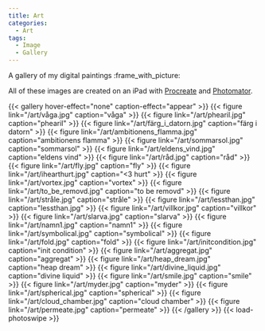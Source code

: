 ```yaml
---
title: Art
categories:
  - Art
tags:
  - Image
  - Gallery
---
```


A gallery of my digital paintings :frame_with_picture:

All of these images are created on an iPad with [Procreate](https://procreate.com/)
and [Photomator](https://www.pixelmator.com/photomator/).

{{< gallery hover-effect="none" caption-effect="appear" >}}
    {{< figure link="/art/våga.jpg" caption="våga" >}}
    {{< figure link="/art/phearil.jpg" caption="phearil" >}}
    {{< figure link="/art/färg_i_datorn.jpg" caption="färg i datorn" >}}
    {{< figure link="/art/ambitionens_flamma.jpg" caption="ambitionens flamma" >}}
    {{< figure link="/art/sommarsol.jpg" caption="sommarsol" >}}
    {{< figure link="/art/eldens_vind.jpg" caption="eldens vind" >}}
    {{< figure link="/art/råd.jpg" caption="råd" >}}
    {{< figure link="/art/fly.jpg" caption="fly" >}}
    {{< figure link="/art/ihearthurt.jpg" caption="<3 hurt" >}}
    {{< figure link="/art/vortex.jpg" caption="vortex" >}}
    {{< figure link="/art/to_be_removd.jpg" caption="to be removd" >}}
    {{< figure link="/art/stråle.jpg" caption="stråle" >}}
    {{< figure link="/art/lessthan.jpg" caption="lessthan.jpg" >}}
    {{< figure link="/art/villkor.jpg" caption="villkor" >}}
    {{< figure link="/art/slarva.jpg" caption="slarva" >}}
    {{< figure link="/art/namn1.jpg" caption="namn1" >}}
    {{< figure link="/art/symbolical.jpg" caption="symbolical" >}}
    {{< figure link="/art/fold.jpg" caption="fold" >}}
    {{< figure link="/art/initcondition.jpg" caption="init condition" >}}
    {{< figure link="/art/aggregat.jpg" caption="aggregat" >}}
    {{< figure link="/art/heap_dream.jpg" caption="heap dream" >}}
    {{< figure link="/art/divine_liquid.jpg" caption="divine liquid" >}}
    {{< figure link="/art/smile.jpg" caption="smile" >}}
    {{< figure link="/art/myder.jpg" caption="myder" >}}
    {{< figure link="/art/spherical.jpg" caption="spherical" >}}
    {{< figure link="/art/cloud_chamber.jpg" caption="cloud chamber" >}}
    {{< figure link="/art/permeate.jpg" caption="permeate" >}}
{{< /gallery >}}
{{< load-photoswipe >}}
